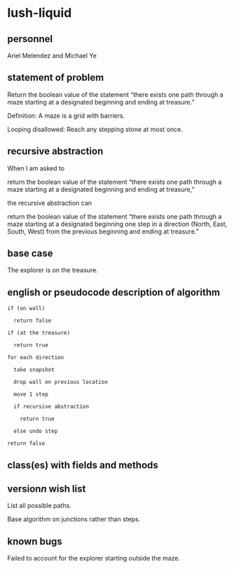 # lush-liquid
## personnel
Ariel Melendez and Michael Ye
## statement of problem
Return the boolean value of the statement “there exists one path through a maze starting at a designated beginning and ending at treasure.”

Definition: A maze is a grid with barriers.

Looping disallowed: Reach any stepping stone at most once.
## recursive abstraction
When I am asked to 

return the boolean value of the statement “there exists one path through a maze starting at a designated beginning and ending at treasure,”
  
the recursive abstraction can

return the boolean value of the statement “there exists one path through a maze starting at a designated beginning one step in a direction (North, East, South, West) from the previous beginning and ending at treasure.”
## base case
The explorer is on the treasure.
## english or pseudocode description of algorithm
    if (on wall)
    
      return false
    
    if (at the treasure)

      return true
  
    for each direction

      take snapshot

      drop wall on previous location

      move 1 step
  
      if recursive abstraction
  
        return true
    
      else undo step
  
    return false
## class(es) with fields and methods
## version*n* wish list
List all possible paths.

Base algorithm on junctions rather than steps.
## known bugs
Failed to account for the explorer starting outside the maze.
